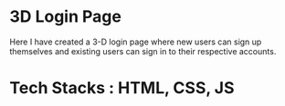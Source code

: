 # 3D Login Page
Here I have created a 3-D login page where new users can sign up themselves and existing users can sign in to their respective accounts.

# Tech Stacks : HTML, CSS, JS

